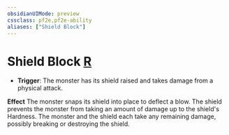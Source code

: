 ```yaml
---
obsidianUIMode: preview
cssclass: pf2e,pf2e-ability
aliases: ["Shield Block"]
---
```

# Shield Block [R](/rules/core-rulebook/chapter-9-playing-the-game.md#Actions "Reaction")

- **Trigger**: The monster has its shield raised and takes damage from a physical attack.

**Effect** The monster snaps its shield into place to deflect a blow. The shield prevents the monster from taking an amount of damage up to the shield's Hardness. The monster and the shield each take any remaining damage, possibly breaking or destroying the shield.
